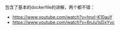 包含了基本的dockerfile的讲解，两个都不错：
- https://www.youtube.com/watch?v=hnxI-K10auY
- https://www.youtube.com/watch?v=6nJu1oDxYvc
